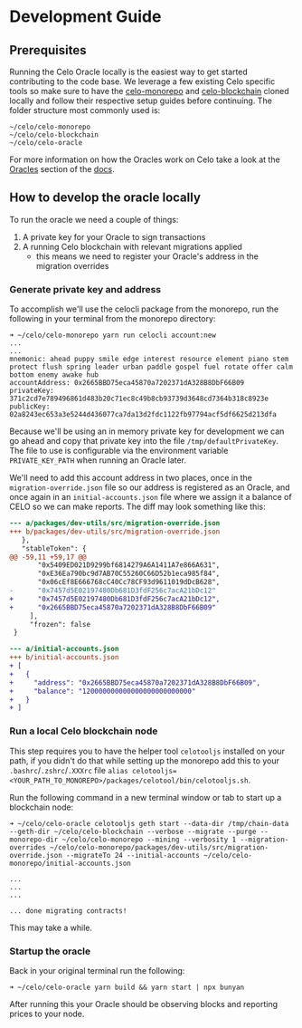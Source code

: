 # Development Guide

## Prerequisites

Running the Celo Oracle locally is the easiest way to get started contributing to the code base. We leverage a few existing Celo specific tools so make sure to have the [celo-monorepo](https://github.com/celo-org/celo-monorepo) and [celo-blockchain](https://github.com/celo-org/celo-blockchain) cloned locally and follow their respective setup guides before continuing. The folder structure most commonly used is:

```shell
~/celo/celo-monorepo
~/celo/celo-blockchain
~/celo/celo-oracle
```

For more information on how the Oracles work on Celo take a look at the [Oracles](https://docs.celo.org/celo-codebase/protocol/stability/oracles) section of the [docs](https://docs.celo.org).

<!-- todo: mention oracle blog post? -->

<!-- todo: recommendations to not run production oracle with in memory private key? -->

## How to develop the oracle locally

To run the oracle we need a couple of things:

1. A private key for your Oracle to sign transactions
2. A running Celo blockchain with relevant migrations applied
   - this means we need to register your Oracle's address in the migration overrides

### Generate private key and address

To accomplish we'll use the celocli package from the monorepo, run the following in your terminal from the monorepo directory:

```shell
➜ ~/celo/celo-monorepo yarn run celocli account:new
...
...
mnemonic: ahead puppy smile edge interest resource element piano stem protect flush spring leader urban paddle gospel fuel rotate offer calm bottom enemy awake hub
accountAddress: 0x2665BBD75eca45870a7202371dA328B8DbF66B09
privateKey: 371c2cd7e789496861d483b20c71ec8c49b8cb93739d3648cd7364b318c8923e
publicKey: 02a8243ec653a3e5244d436077ca7da13d2fdc1122fb97794acf5df6625d213dfa
```

Because we'll be using an in memory private key for development we can go ahead and copy that private key into the file `/tmp/defaultPrivateKey`. The file to use is configurable via the environment variable `PRIVATE_KEY_PATH` when running an Oracle later.

We'll need to add this account address in two places, once in the `migration-override.json` file so our address is registered as an Oracle, and once again in an `initial-accounts.json` file where we assign it a balance of CELO so we can make reports. The diff may look something like this:

```diff
--- a/packages/dev-utils/src/migration-override.json
+++ b/packages/dev-utils/src/migration-override.json
   },
   "stableToken": {
@@ -59,11 +59,17 @@
       "0x5409ED021D9299bf6814279A6A1411A7e866A631",
       "0xE36Ea790bc9d7AB70C55260C66D52b1eca985f84",
       "0x06cEf8E666768cC40Cc78CF93d9611019dDcB628",
-      "0x7457d5E02197480Db681D3fdF256c7acA21bDc12"
+      "0x7457d5E02197480Db681D3fdF256c7acA21bDc12",
+      "0x2665BBD75eca45870a7202371dA328B8DbF66B09"
     ],
     "frozen": false
 }
```

```diff
--- a/initial-accounts.json
+++ b/initial-accounts.json
+ [
+   {
+     "address": "0x2665BBD75eca45870a7202371dA328B8DbF66B09",
+     "balance": "120000000000000000000000000"
+   }
+ ]
```

### Run a local Celo blockchain node

This step requires you to have the helper tool `celotooljs` installed on your path, if you didn't do that while setting up the monorepo add this to your `.bashrc`/`.zshrc`/`.XXXrc` file `alias celotooljs=<YOUR_PATH_TO_MONOREPO>/packages/celotool/bin/celotooljs.sh`.

Run the following command in a new terminal window or tab to start up a blockchain node:

```shell
➜ ~/celo/celo-oracle celotooljs geth start --data-dir /tmp/chain-data --geth-dir ~/celo/celo-blockchain --verbose --migrate --purge --monorepo-dir ~/celo/celo-monorepo --mining --verbosity 1 --migration-overrides ~/celo/celo-monorepo/packages/dev-utils/src/migration-override.json --migrateTo 24 --initial-accounts ~/celo/celo-monorepo/initial-accounts.json

...
...
...

... done migrating contracts!
```

This may take a while.

### Startup the oracle

Back in your original terminal run the following:

```shell
➜ ~/celo/celo-oracle yarn build && yarn start | npx bunyan
```

After running this your Oracle should be observing blocks and reporting prices to your node.
